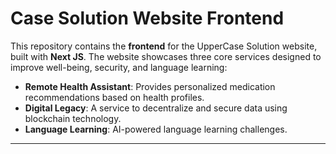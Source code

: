 # Case Solution Website Frontend

This repository contains the **frontend** for the UpperCase Solution website, built with **Next JS**. The website showcases three core services designed to improve well-being, security, and language learning:

- **Remote Health Assistant**: Provides personalized medication recommendations based on health profiles.
- **Digital Legacy**: A service to decentralize and secure data using blockchain technology.
- **Language Learning**: AI-powered language learning challenges.

---
